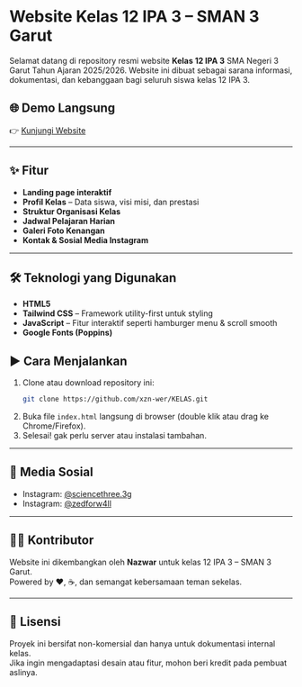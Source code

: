 # Website Kelas 12 IPA 3 – SMAN 3 Garut

Selamat datang di repository resmi website **Kelas 12 IPA 3** SMA Negeri 3 Garut Tahun Ajaran 2025/2026. Website ini dibuat sebagai sarana informasi, dokumentasi, dan kebanggaan bagi seluruh siswa kelas 12 IPA 3.

## 🌐 Demo Langsung

👉 [Kunjungi Website](https://kelas-ruby.vercel.app/)

---

## ✨ Fitur

- **Landing page interaktif**
- **Profil Kelas** – Data siswa, visi misi, dan prestasi
- **Struktur Organisasi Kelas**
- **Jadwal Pelajaran Harian**
- **Galeri Foto Kenangan**
- **Kontak & Sosial Media Instagram**

---

## 🛠️ Teknologi yang Digunakan

- **HTML5**
- **Tailwind CSS** – Framework utility-first untuk styling
- **JavaScript** – Fitur interaktif seperti hamburger menu & scroll smooth
- **Google Fonts (Poppins)**


## ▶️ Cara Menjalankan

1. Clone atau download repository ini:
    ```bash
    git clone https://github.com/xzn-wer/KELAS.git
    ```
2. Buka file `index.html` langsung di browser (double klik atau drag ke Chrome/Firefox).
3. Selesai! gak perlu server atau instalasi tambahan.

---

## 📱 Media Sosial

- Instagram: [@sciencethree.3g](https://www.instagram.com/sciencethree.3g/)
- Instagram: [@zedforw4ll](https://www.instagram.com/zedforw4ll/)
---

## 👨‍💻 Kontributor

Website ini dikembangkan oleh **Nazwar** untuk kelas 12 IPA 3 – SMAN 3 Garut.  
Powered by ❤️, ☕, dan semangat kebersamaan teman sekelas.

---

## 📜 Lisensi

Proyek ini bersifat non-komersial dan hanya untuk dokumentasi internal kelas.  
Jika ingin mengadaptasi desain atau fitur, mohon beri kredit pada pembuat aslinya.


